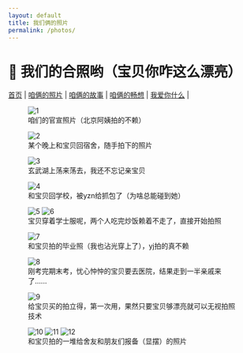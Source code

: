 ```yaml
---
layout: default
title: 我们俩的照片
permalink: /photos/
---
```


# 📸 我们的合照哟（宝贝你咋这么漂亮）

<nav>
  <a href="/">首页</a> |
  <a href="/photos">咱俩的照片</a> |
  <a href="/stories">咱俩的故事</a> |
  <a href="/future">咱俩的畅想</a> |
  <a href="/love">我爱你什么</a> |
</nav>

<div class="photo-grid">
  <figure>
    <img src="/assets/images/photos1.jpg" alt="1">
    <figcaption>咱们的官宣照片（北京阿姨拍的不赖）</figcaption>
  </figure>
    
  <figure>
    <img src="/assets/images/photos2.jpg" alt="2">
    <figcaption>某个晚上和宝贝回宿舍，随手拍下的照片</figcaption>
  </figure>
    
  <figure>
    <img src="/assets/images/photos3.jpg" alt="3">
    <figcaption>玄武湖上荡来荡去，我还不忘记亲宝贝</figcaption>
  </figure>

  <figure>
    <img src="/assets/images/photos4.jpg" alt="4">
    <figcaption>和宝贝回学校，被yzn给抓包了（为啥总能碰到她）</figcaption>
  </figure>

  <figure>
    <img src="/assets/images/photos5.jpg" alt="5">
    <img src="/assets/images/photos6.jpg" alt="6">
    <figcaption>宝贝穿着学士服呢，两个人吃完炒饭赖着不走了，直接开始拍照</figcaption>
  </figure>

  <figure>
    <img src="/assets/images/photos7.jpg" alt="7">
    <figcaption>和宝贝拍的毕业照（我也沾光穿上了），yj拍的真不赖</figcaption>
  </figure>

  <figure>
    <img src="/assets/images/photos8.jpg" alt="8">
    <figcaption>刚考完期末考，忧心忡忡的宝贝要去医院，结果走到一半亲戚来了......</figcaption>
  </figure>

  <figure>
    <img src="/assets/images/photos9.jpg" alt="9">
    <figcaption>给宝贝买的拍立得，第一次用，果然只要宝贝够漂亮就可以无视拍照技术</figcaption>
  </figure>

  <figure>
    <img src="/assets/images/photos10.jpg" alt="10">
    <img src="/assets/images/photos11.jpg" alt="11">
    <img src="/assets/images/photos12.jpg" alt="12">
    <figcaption>和宝贝拍的一堆给舍友和朋友们报备（显摆）的照片</figcaption>
  </figure>
</div>
